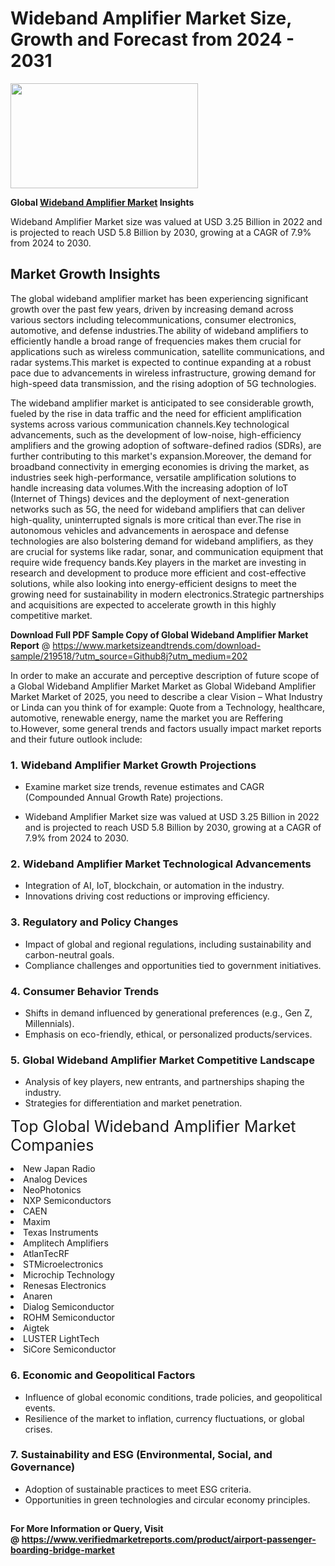 <H1>Wideband Amplifier Market Size, Growth and Forecast from 2024 - 2031</H1><img class="aligncenter size-medium wp-image-584254" src="https://thirdeyenews.in/wp-content/uploads/2024/09/Global-Market-Research-300x168.jpeg" alt="" width="300" height="168" /><p><strong>Global&nbsp;<a href="https://www.marketsizeandtrends.com/download-sample/219518/?utm_source=Github8j?utm_medium=202">Wideband Amplifier Market</a> Insights</strong></p><p>Wideband Amplifier Market size was valued at USD 3.25 Billion in 2022 and is projected to reach USD 5.8 Billion by 2030, growing at a CAGR of 7.9% from 2024 to 2030.</p><p><h2>Market Growth Insights</h2> <p>The global wideband amplifier market has been experiencing significant growth over the past few years, driven by increasing demand across various sectors including telecommunications, consumer electronics, automotive, and defense industries.The ability of wideband amplifiers to efficiently handle a broad range of frequencies makes them crucial for applications such as wireless communication, satellite communications, and radar systems.This market is expected to continue expanding at a robust pace due to advancements in wireless infrastructure, growing demand for high-speed data transmission, and the rising adoption of 5G technologies.</p> <p>The wideband amplifier market is anticipated to see considerable growth, fueled by the rise in data traffic and the need for efficient amplification systems across various communication channels.Key technological advancements, such as the development of low-noise, high-efficiency amplifiers and the growing adoption of software-defined radios (SDRs), are further contributing to this market's expansion.Moreover, the demand for broadband connectivity in emerging economies is driving the market, as industries seek high-performance, versatile amplification solutions to handle increasing data volumes.With the increasing adoption of IoT (Internet of Things) devices and the deployment of next-generation networks such as 5G, the need for wideband amplifiers that can deliver high-quality, uninterrupted signals is more critical than ever.The rise in autonomous vehicles and advancements in aerospace and defense technologies are also bolstering demand for wideband amplifiers, as they are crucial for systems like radar, sonar, and communication equipment that require wide frequency bands.Key players in the market are investing in research and development to produce more efficient and cost-effective solutions, while also looking into energy-efficient designs to meet the growing need for sustainability in modern electronics.Strategic partnerships and acquisitions are expected to accelerate growth in this highly competitive market.<p><span class=""><strong>Download Full PDF Sample Copy of Global Wideband Amplifier Market Report</strong> @ <a href="https://www.marketsizeandtrends.com/download-sample/219518/?utm_source=Github8j?utm_medium=202" target="_blank">https://www.marketsizeandtrends.com/download-sample/219518/?utm_source=Github8j?utm_medium=202</a></span></p><p>In order to make an accurate and perceptive description of future scope of a Global&nbsp;Wideband Amplifier Market Market as Global&nbsp;Wideband Amplifier Market Market of 2025, you need to describe a clear Vision &ndash; What Industry or Linda can you think of for example: Quote from a Technology, healthcare, automotive, renewable energy, name the market you are Reffering to.However, some general trends and factors usually impact market reports and their future outlook include:</p><h3>1.&nbsp;<strong>Wideband Amplifier Market Growth Projections</strong></h3><ul><li>Examine market size trends, revenue estimates and CAGR (Compounded Annual Growth Rate) projections.</li><li><p>Wideband Amplifier Market size was valued at USD 3.25 Billion in 2022 and is projected to reach USD 5.8 Billion by 2030, growing at a CAGR of 7.9% from 2024 to 2030.</p></li></ul><h3>2.&nbsp;<strong>Wideband Amplifier Market Technological Advancements</strong></h3><ul><li>Integration of AI, IoT, blockchain, or automation in the industry.</li><li>Innovations driving cost reductions or improving efficiency.</li></ul><h3>3.&nbsp;<strong>Regulatory and Policy Changes</strong></h3><ul><li>Impact of global and regional regulations, including sustainability and carbon-neutral goals.</li><li>Compliance challenges and opportunities tied to government initiatives.</li></ul><h3>4.&nbsp;<strong>Consumer Behavior Trends</strong></h3><ul><li>Shifts in demand influenced by generational preferences (e.g., Gen Z, Millennials).</li><li>Emphasis on eco-friendly, ethical, or personalized products/services.</li></ul><h3>5.&nbsp;<strong>Global Wideband Amplifier Market Competitive Landscape</strong></h3><ul><li>Analysis of key players, new entrants, and partnerships shaping the industry.</li><li>Strategies for differentiation and market penetration.</li></ul><p data-pm-slice="1 1 []"><span style="color: inherit; font-family: inherit; font-size: 25px;">Top Global Wideband Amplifier Market Companies</span></p><div class="" data-test-id=""><p><li>New Japan Radio</li><li> Analog Devices</li><li> NeoPhotonics</li><li> NXP Semiconductors</li><li> CAEN</li><li> Maxim</li><li> Texas Instruments</li><li> Amplitech Amplifiers</li><li> AtlanTecRF</li><li> STMicroelectronics</li><li> Microchip Technology</li><li> Renesas Electronics</li><li> Anaren</li><li> Dialog Semiconductor</li><li> ROHM Semiconductor</li><li> Aigtek</li><li> LUSTER LightTech</li><li> SiCore Semiconductor</li></p></div><h3>6.&nbsp;<strong>Economic and Geopolitical Factors</strong></h3><ul><li>Influence of global economic conditions, trade policies, and geopolitical events.</li><li>Resilience of the market to inflation, currency fluctuations, or global crises.</li></ul><h3>7.&nbsp;<strong>Sustainability and ESG (Environmental, Social, and Governance)</strong></h3><ul><li>Adoption of sustainable practices to meet ESG criteria.</li><li>Opportunities in green technologies and circular economy principles.</li></ul><h2><strong style="font-size: 14px;">For More Information or Query, Visit @&nbsp;</strong><a style="background-color: #ffffff; font-size: 14px;" href="https://www.marketsizeandtrends.com/report/wideband-amplifier-market/" target="_blank">https://www.verifiedmarketreports.com/product/airport-passenger-boarding-bridge-market</a></h2>